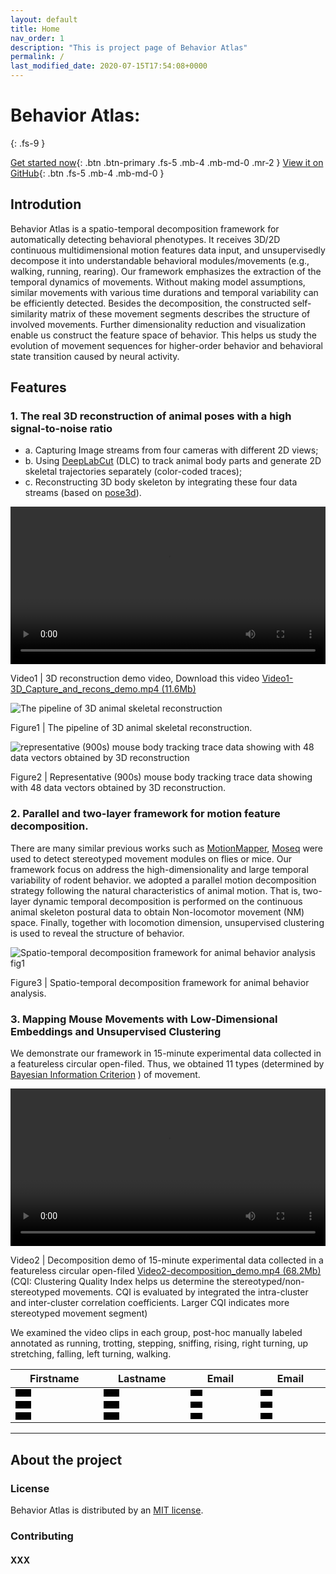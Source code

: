 ```yaml
---
layout: default
title: Home
nav_order: 1
description: "This is project page of Behavior Atlas"
permalink: /
last_modified_date: 2020-07-15T17:54:08+0000
---
```


# Behavior Atlas: 
{: .fs-9 }

[Get started now](#getting-started){: .btn .btn-primary .fs-5 .mb-4 .mb-md-0 .mr-2 } [View it on GitHub](https://github.com/huangkang314/HierBehaveTome){: .btn .fs-5 .mb-4 .mb-md-0 }

## Introdution
Behavior Atlas is a spatio-temporal decomposition framework for automatically detecting behavioral phenotypes. It receives 3D/2D continuous multidimensional motion features data input, and unsupervisedly decompose it into understandable behavioral modules/movements (e.g., walking, running, rearing). Our framework emphasizes the extraction of the temporal dynamics of movements. Without making model assumptions, similar movements with various time durations and temporal variability can be efficiently detected. Besides the decomposition, the constructed self-similarity matrix of these movement segments describes the structure of involved movements. Further dimensionality reduction and visualization enable us construct the feature space of behavior. This helps us study the evolution of movement sequences for higher-order behavior and behavioral state transition caused by neural activity. 

## Features
### 1. The real 3D reconstruction of animal poses with a high signal-to-noise ratio 
- a. Capturing Image streams from four cameras with different 2D views; 
- b. Using <a href="https://github.com/DeepLabCut/DeepLabCut" target="_blank">DeepLabCut</a> (DLC) to track animal body parts and generate 2D skeletal trajectories separately (color-coded traces); 
- c. Reconstructing 3D body skeleton by integrating these four data streams (based on <a href="https://github.com/SwathiSheshadri/pose3d" target="_blank">pose3d</a>).

<video width="100%" height = "auto" controls="controls">
  <source type="video/mp4" src="http://bcbdi.siat.ac.cn/BehaviorAtlas/Video1-3D_Capture_and_recons_demo.mp4"></source>
  Your browser does not support the video tag.
</video>

Video1 | 3D reconstruction demo video, Download this video <a href="http://bcbdi.siat.ac.cn/BehaviorAtlas/Video1-3D_Capture_and_recons_demo.mp4" target="_blank">Video1-3D_Capture_and_recons_demo.mp4 (11.6Mb)</a>

![The pipeline of 3D animal skeletal reconstruction](https://behavioratlas.netlify.app/imgs/3Dpipeline.svg "Figure1") 

Figure1 | The pipeline of 3D animal skeletal reconstruction. 

![representative (900s) mouse body tracking trace data showing with 48 data vectors obtained by 3D reconstruction](https://behavioratlas.netlify.app/imgs/3DskeletalTrace.png "Figure2") 

Figure2 | Representative (900s) mouse body tracking trace data showing with 48 data vectors obtained by 3D reconstruction. 

### 2. Parallel and two-layer framework for motion feature decomposition.

There are many similar previous works such as <a href="https://github.com/gordonberman/MotionMapper" target="_blank">MotionMapper</a>, <a href="http://datta.hms.harvard.edu/research/behavioral-analysis" target="_blank">Moseq</a> were used to detect stereotyped movement modules on flies or mice. Our framework focus on address the high-dimensionality and large temporal variability of rodent behavior. we adopted a parallel motion decomposition strategy following the natural characteristics of animal motion. That is, two-layer dynamic temporal decomposition is performed on the continuous animal skeleton postural data to obtain Non-locomotor movement (NM) space. Finally, together with locomotion dimension, unsupervised clustering is used to reveal the structure of behavior.

![Spatio-temporal decomposition framework for animal behavior analysis fig1](https://behavioratlas.netlify.app/imgs/fig1.svg "Figure3")

Figure3 | Spatio-temporal decomposition framework for animal behavior analysis. 


### 3. Mapping Mouse Movements with Low-Dimensional Embeddings and Unsupervised Clustering

We demonstrate our framework in 15-minute experimental data collected in a featureless circular open-filed. Thus, we obtained 11 types (determined by <a href="https://pubmed.ncbi.nlm.nih.gov/27818791" target="_blank">Bayesian Information Criterion</a> ) of movement. 

<video width="100%" height = "auto" controls="controls">
  <source type="video/mp4" src="http://bcbdi.siat.ac.cn/BehaviorAtlas/Video2-decomposition_demo.mp4"></source>
</video>

Video2 | Decomposition demo of 15-minute experimental data collected in a featureless circular open-filed <a href="http://bcbdi.siat.ac.cn/BehaviorAtlas/Video2-decomposition_demo.mp4" target="_blank">Video2-decomposition_demo.mp4 (68.2Mb)</a> (CQI: Clustering Quality Index helps us determine the stereotyped/non-stereotyped movements. CQI is evaluated by integrated  the intra-cluster and inter-cluster correlation coefficients. Larger CQI indicates more stereotyped movement segment)

We examined the video clips in each group, post-hoc manually labeled annotated as running, trotting, stepping, sniffing, rising, right turning, up stretching, falling, left turning, walking.   

<table class="table">
    <thead>
      <tr>
        <th>Firstname</th>
        <th>Lastname</th>
        <th>Email</th>
        <th>Email</th>
      </tr>
    </thead>
    <tbody>
      <tr>
        <td>
          <video width="20%" height = "auto" controls="controls">
            <source type="video/mp4" src="http://bcbdi.siat.ac.cn/BehaviorAtlas/1-up stretching.mp4"></source>
          </video>
        </td>
        <td>
          <video width="20%" height = "auto" controls="controls">
            <source type="video/mp4" src="http://bcbdi.siat.ac.cn/BehaviorAtlas/1-up stretching.mp4"></source>
          </video>
        </td>
        <td>
          <video width="20%" height = "auto" controls="controls">
            <source type="video/mp4" src="http://bcbdi.siat.ac.cn/BehaviorAtlas/1-up stretching.mp4"></source>
          </video>
        </td>
        <td>
          <video width="20%" height = "auto" controls="controls">
            <source type="video/mp4" src="http://bcbdi.siat.ac.cn/BehaviorAtlas/1-up stretching.mp4"></source>
          </video>
        </td>
      </tr>
      <tr>
        <td>
          <video width="20%" height = "auto" controls="controls">
            <source type="video/mp4" src="http://bcbdi.siat.ac.cn/BehaviorAtlas/1-up stretching.mp4"></source>
          </video>
        </td>
        <td>
          <video width="20%" height = "auto" controls="controls">
            <source type="video/mp4" src="http://bcbdi.siat.ac.cn/BehaviorAtlas/1-up stretching.mp4"></source>
          </video>
        </td>
        <td>
          <video width="20%" height = "auto" controls="controls">
            <source type="video/mp4" src="http://bcbdi.siat.ac.cn/BehaviorAtlas/1-up stretching.mp4"></source>
          </video>
        </td>
        <td>
          <video width="20%" height = "auto" controls="controls">
            <source type="video/mp4" src="http://bcbdi.siat.ac.cn/BehaviorAtlas/1-up stretching.mp4"></source>
          </video>
        </td>
      </tr>
      <tr>
        <td>
          <video width="20%" height = "auto" controls="controls">
            <source type="video/mp4" src="http://bcbdi.siat.ac.cn/BehaviorAtlas/1-up stretching.mp4"></source>
          </video>
        </td>
        <td>
          <video width="20%" height = "auto" controls="controls">
            <source type="video/mp4" src="http://bcbdi.siat.ac.cn/BehaviorAtlas/1-up stretching.mp4"></source>
          </video>
        </td>
        <td>
          <video width="20%" height = "auto" controls="controls">
            <source type="video/mp4" src="http://bcbdi.siat.ac.cn/BehaviorAtlas/1-up stretching.mp4"></source>
          </video>
        </td>
        <td>
          <video width="20%" height = "auto" controls="controls">
            <source type="video/mp4" src="http://bcbdi.siat.ac.cn/BehaviorAtlas/1-up stretching.mp4"></source>
          </video>
        </td>
      </tr>
    </tbody>
  </table>



---




## About the project



### License

Behavior Atlas is distributed by an [MIT license](https://en.wikipedia.org/wiki/MIT_License).

### Contributing


#### XXX


